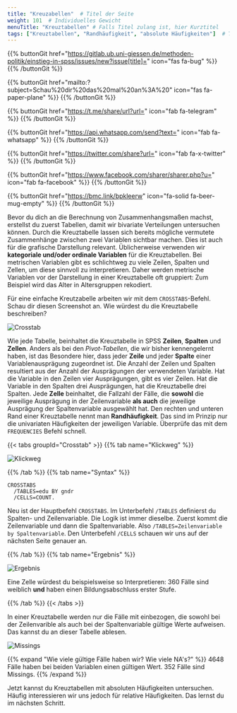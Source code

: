 ```yaml
---
title: "Kreuzabellen"  # Titel der Seite
weight: 101  # Individuelles Gewicht 
menuTitle: "Kreuztabellen" # Falls Titel zulang ist, hier Kurztitel
tags: ["Kreuztabellen", "Randhäufigkeit", "absolute Häufigkeiten"]  # Tags hiereinsetzen; Kurzwort, was auf der Seite passsiert
---
```


{{% buttonGit href="https://gitlab.ub.uni-giessen.de/methoden-politik/einstieg-in-spss/issues/new?issue[title]=" icon="fas fa-bug" %}} {{% /buttonGit %}} 

{{% buttonGit href="mailto:?subject=Schau%20dir%20das%20mal%20an%3A%20" icon="fas fa-paper-plane" %}} {{% /buttonGit %}}

{{% buttonGit href="https://t.me/share/url?url=" icon="fab fa-telegram" %}} {{% /buttonGit %}}

{{% buttonGit href="https://api.whatsapp.com/send?text=" icon="fab fa-whatsapp" %}} {{% /buttonGit %}}

{{% buttonGit href="https://twitter.com/share?url=" icon="fab fa-x-twitter" %}} {{% /buttonGit %}}

{{% buttonGit href="https://www.facebook.com/sharer/sharer.php?u=" icon="fab fa-facebook" %}} {{% /buttonGit %}}

{{% buttonGit href="https://bmc.link/bpkleerw" icon="fa-solid fa-beer-mug-empty" %}} {{% /buttonGit %}}

Bevor du dich an die Berechnung von Zusammenhangsmaßen machst, erstellst du zuerst Tabellen, damit wir bivariate Verteilungen untersuchen können. Durch die Kreuztabelle lassen sich bereits mögliche vermutete Zusammenhänge zwischen zwei Variablen sichtbar machen. Dies ist auch für die grafische Darstellung relevant. Üblicherweise verwenden wir **kategoriale und/oder ordinale Variablen** für die Kreuztabellen. Bei metrischen Variablen gibt es schlichtweg zu viele Zeilen, Spalten und Zellen, um diese sinnvoll zu interpretieren. Daher werden metrische Variablen vor der Darstellung in einer Kreuztabelle oft gruppiert: Zum Beispiel wird das Alter in Altersgruppen rekodiert. 

Für eine einfache Kreutzabelle arbeiten wir mit dem `CROSSTABS`-Befehl. Schau dir diesen Screenshot an. Wie würdest du die Kreuztabelle beschreiben?

![Crosstab](../img/crosstab.png)

Wie jede Tabelle, beinhaltet die Kreuztabelle in SPSS **Zeilen**, **Spalten** und **Zellen**. Anders als bei den *Pivot-Tabellen*, die wir bisher kennengelernt haben, ist das Besondere hier, dass jeder **Zeile** und jeder **Spalte** einer Variablenausprägung zugeordnet ist. Die Anzahl der Zeilen und Spalten resultiert aus der Anzahl der Ausprägungen der verwendeten Variable. Hat die Variable in den Zeilen vier Ausprägungen, gibt es vier Zeilen. Hat die Variable in den Spalten drei Ausprägungen, hat die Kreuztabelle drei Spalten. Jede **Zelle** beinhaltet, die Fallzahl der Fälle, die **sowohl** die jeweilige Ausprägung in der Zeilenvariable **als auch** die jeweilige Ausprägung der Spaltenvariable ausgewählt hat. Den rechten und unteren Rand einer Kreuztabelle nennt man **Randhäufigkeit**. Das sind im Prinzip nur die univariaten Häufigkeiten der jeweiligen Variable. Überprüfe das mit dem `FREQUENCIES` Befehl schnell. 

{{< tabs groupId="Crosstab" >}}
{{% tab name="Klickweg" %}}

![Klickweg](../gif/crosstab.gif)

{{% /tab %}}
{{% tab name="Syntax" %}}
```{spss}
CROSSTABS
  /TABLES=edu BY gndr
  /CELLS=COUNT.

```
Neu ist der Hauptbefehl `CROSSTABS`. Im Unterbefehl `/TABLES` definierst du Spalten- und Zeilenvariable. Die Logik ist immer dieselbe. Zuerst kommt die Zeilenvariable und dann die Spaltenvariable. Also `/TABLES=Zeilenvariable by Spaltenvariable`. Den Unterbefehl `/CELLS` schauen wir uns auf der nächsten Seite genauer an. 

{{% /tab %}}
{{% tab name="Ergebnis" %}}

![Ergebnis](../img/outputcross.png)

Eine Zelle würdest du beispielsweise so Interpretieren: 360 Fälle sind weiblich **und** haben einen Bildungsabschluss erster Stufe.

{{% /tab %}}
{{< /tabs >}}

In einer Kreuztabelle werden nur die Fälle mit einbezogen, die sowohl bei der Zeilenvarible als auch bei der Spaltenvariable gültige Werte aufweisen. Das kannst du an dieser Tabelle ablesen. 

![Missings](../img/crossmissings.png)

{{% expand \"Wie viele gültige Fälle haben wir? Wie viele NA's?\" %}}
4648 Fälle haben bei beiden Variablen einen gültigen Wert. 352 Fälle sind Missings.
{{% /expand %}}

Jetzt kannst du Kreuztabellen mit absoluten Häufigkeiten untersuchen. Häufig interessieren wir uns jedoch für relative Häufigkeiten. Das lernst du im nächsten Schritt.

